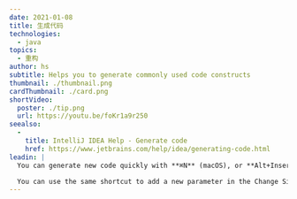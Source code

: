 ```yaml
---
date: 2021-01-08
title: 生成代码
technologies:
  - java
topics:
  - 重构
author: hs
subtitle: Helps you to generate commonly used code constructs
thumbnail: ./thumbnail.png
cardThumbnail: ./card.png
shortVideo:
  poster: ./tip.png
  url: https://youtu.be/foKr1a9r250
seealso:
  - 
    title: IntelliJ IDEA Help - Generate code
    href: https://www.jetbrains.com/help/idea/generating-code.html
leadin: |
  You can generate new code quickly with **⌘N** (macOS), or **Alt+Insert** (Windows/Linux). For example, you can generate commonly used methods for Java beans in this way.

  You can use the same shortcut to add a new parameter in the Change Signature dialog.
---
```


